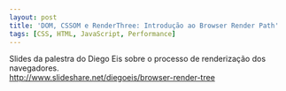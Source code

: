 ```yaml
---
layout: post
title: 'DOM, CSSOM e RenderThree: Introdução ao Browser Render Path'
tags: [CSS, HTML, JavaScript, Performance]
---
```


Slides da palestra do Diego Eis sobre o processo de renderização dos navegadores.<br>
<http://www.slideshare.net/diegoeis/browser-render-tree>
